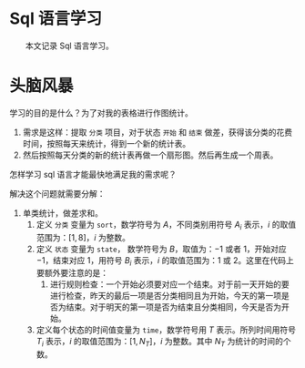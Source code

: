 # Sql 语言学习

&emsp;&emsp;本文记录 Sql 语言学习。

# 头脑风暴

学习的目的是什么？为了对我的表格进行作图统计。

1. 需求是这样：提取 `分类` 项目，对于状态 `开始` 和 `结束` 做差，获得该分类的花费时间，按照每天来统计，得到一个新的统计表。
2. 然后按照每天分类的新的统计表再做一个扇形图。然后再生成一个周表。

怎样学习 sql 语言才能最快地满足我的需求呢？

解决这个问题就需要分解：

1. 单类统计，做差求和。
   1. 定义 `分类` 变量为 `sort`，数学符号为 $A$，不同类别用符号 $A_i$ 表示，$i$ 的取值范围为：$[1,8]$，$i$ 为整数。
   2. 定义 `状态` 变量为 `state`， 数学符号为 $B$，取值为：$-1$ 或者 $1$，开始对应 $-1$，结束对应 $1$，用符号 $B_i$ 表示，$i$ 的取值范围为：$1$ 或 $2$。这里在代码上要额外要注意的是：
      1. 进行规则检查：一个开始必须要对应一个结束。对于前一天开始的要进行检查，昨天的最后一项是否分类相同且为开始，今天的第一项是否为结束。对于明天的第一项是否为结束且分类相同，今天是否为开始。
   3. 定义每个状态的时间值变量为 `time`，数学符号用 $T$ 表示。所列时间用符号 $T_i$ 表示，$i$ 的取值范围为：$[1,N_T]$，$i$ 为整数。其中 $N_T$ 为统计的时间的个数。